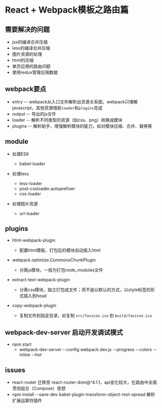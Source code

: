 # React + Webpack模板之路由篇

## 需要解决的问题
* jsx的编译合并压缩
* less的编译合并压缩
* 图片资源的处理
* html的压缩
* 单页应用的路由问题
* 使用redux管理应用数据

## webpack要点
* entry       -- webpack从入口文件解析出资源关系图，webpack只理解javascript，其他资源借助`loader`和`plugins`完成
* output      -- 导出的js文件
* loader      -- 解析不同类型的资源（如css、png）转换成模块
* plugins     -- 解析助手，增强解析模块的能力，如对模块压缩、合并、替换等

## module
* 处理ES6
  - babel-loader

* 处理less
  - less-loader
  - post-cssloader.autoprefixer
  - css-loader

* 处理图片资源
  - url-loader

## plugins
* html-webpack-plugin
  - 配置html模板，打包后的模块自动插入html

* webpack.optimize.CommonsChunkPlugin
  - 分离js模块，一般为打包node_modules文件

* extract-text-webpack-plugin
  - 分离css模块，独立打包成文件；而不是以默认的方式，以style标签的形式插入到head

* copy-webpack-plugin
  - 复制文件到指定目录，如复制 `src/favicon.ico` 到 `build/favicon.ico`

## webpack-dev-server 启动开发调试模式
* npm start 
  - webpack-dev-server --config webpack.dev.js --progress --colors --inline --hot

## issues
* react-router 迁移至 react-router-dom@^4.1.1，api变化较大，在路由中全面贯彻组合（Compose）思想
* npm install --save-dev babel-plugin-transform-object-rest-spread  解析扩展运算符插件


